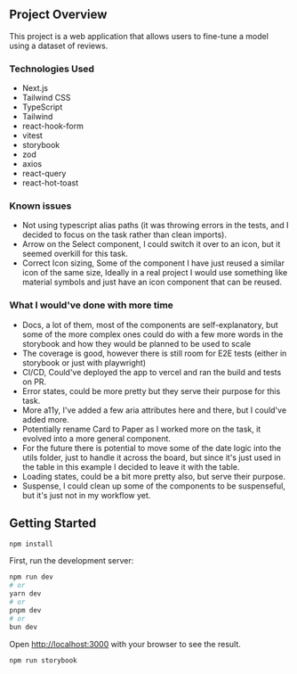 ## Project Overview

This project is a web application that allows users to fine-tune a model using a dataset of reviews.

### Technologies Used

- Next.js
- Tailwind CSS
- TypeScript
- Tailwind
- react-hook-form
- vitest
- storybook
- zod
- axios
- react-query
- react-hot-toast


### Known issues

- Not using typescript alias paths (it was throwing errors in the tests, and I decided to focus on the task rather than clean imports).
- Arrow on the Select component, I could switch it over to an icon, but it seemed overkill for this task.
- Correct Icon sizing, Some of the component I have just reused a similar icon of the same size, Ideally in a real project I would use something like material symbols and just have an icon component that can be reused. 

### What I would've done with more time 
- Docs, a lot of them, most of the components are self-explanatory, but some of the more complex ones could do with a few more words in the storybook and how they would be planned to be used to scale 
- The coverage is good, however there is still room for E2E tests (either in storybook or just with playwright)
- CI/CD, Could've deployed the app to vercel and ran the build and tests on PR.
- Error states, could be more pretty but they serve their purpose for this task.
- More a11y, I've added a few aria attributes here and there, but I could've added more.
- Potentially rename Card to Paper as I worked more on the task, it evolved into a more general component.
- For the future there is potential to move some of the date logic into the utils folder, just to handle it across the board,
but since it's just used in the table in this example I decided to leave it with the table.
- Loading states, could be a bit more pretty also, but serve their purpose.
- Suspense, I could clean up some of the components to be suspenseful, but it's just not in my workflow yet. 
  



## Getting Started

```bash
npm install
```

First, run the development server:

```bash
npm run dev
# or
yarn dev
# or
pnpm dev
# or
bun dev
```

Open [http://localhost:3000](http://localhost:3000) with your browser to see the result.

```bash
npm run storybook
```




